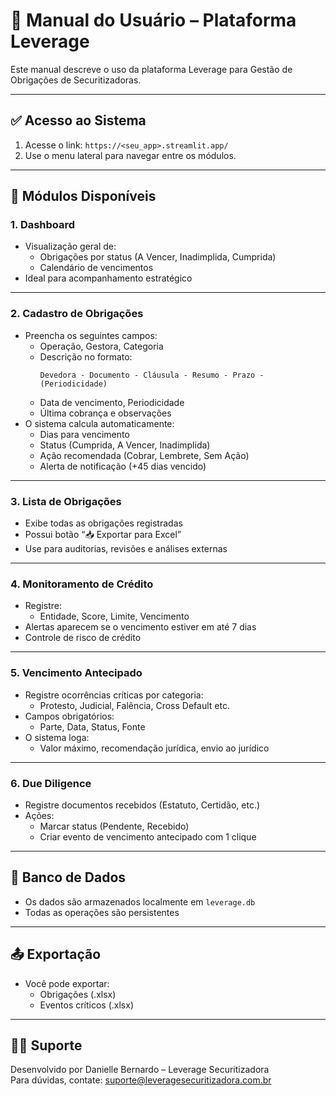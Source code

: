 
# 📘 Manual do Usuário – Plataforma Leverage

Este manual descreve o uso da plataforma Leverage para Gestão de Obrigações de Securitizadoras.

---

## ✅ Acesso ao Sistema

1. Acesse o link: `https://<seu_app>.streamlit.app/`
2. Use o menu lateral para navegar entre os módulos.

---

## 🧭 Módulos Disponíveis

### 1. **Dashboard**
- Visualização geral de:
  - Obrigações por status (A Vencer, Inadimplida, Cumprida)
  - Calendário de vencimentos
- Ideal para acompanhamento estratégico

---

### 2. **Cadastro de Obrigações**
- Preencha os seguintes campos:
  - Operação, Gestora, Categoria
  - Descrição no formato:
    ```
    Devedora - Documento - Cláusula - Resumo - Prazo - (Periodicidade)
    ```
  - Data de vencimento, Periodicidade
  - Última cobrança e observações
- O sistema calcula automaticamente:
  - Dias para vencimento
  - Status (Cumprida, A Vencer, Inadimplida)
  - Ação recomendada (Cobrar, Lembrete, Sem Ação)
  - Alerta de notificação (+45 dias vencido)

---

### 3. **Lista de Obrigações**
- Exibe todas as obrigações registradas
- Possui botão “📥 Exportar para Excel”
- Use para auditorias, revisões e análises externas

---

### 4. **Monitoramento de Crédito**
- Registre:
  - Entidade, Score, Limite, Vencimento
- Alertas aparecem se o vencimento estiver em até 7 dias
- Controle de risco de crédito

---

### 5. **Vencimento Antecipado**
- Registre ocorrências críticas por categoria:
  - Protesto, Judicial, Falência, Cross Default etc.
- Campos obrigatórios:
  - Parte, Data, Status, Fonte
- O sistema loga:
  - Valor máximo, recomendação jurídica, envio ao jurídico

---

### 6. **Due Diligence**
- Registre documentos recebidos (Estatuto, Certidão, etc.)
- Ações:
  - Marcar status (Pendente, Recebido)
  - Criar evento de vencimento antecipado com 1 clique

---

## 💾 Banco de Dados
- Os dados são armazenados localmente em `leverage.db`
- Todas as operações são persistentes

---

## 📤 Exportação
- Você pode exportar:
  - Obrigações (.xlsx)
  - Eventos críticos (.xlsx)

---

## 🧑‍💼 Suporte
Desenvolvido por Danielle Bernardo – Leverage Securitizadora  
Para dúvidas, contate: suporte@leveragesecuritizadora.com.br
